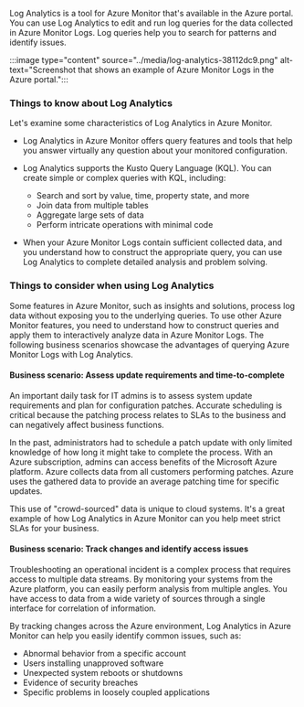 Log Analytics is a tool for Azure Monitor that's available in the Azure portal. You can use Log Analytics to edit and run log queries for the data collected in Azure Monitor Logs. Log queries help you to search for patterns and identify issues.

:::image type="content" source="../media/log-analytics-38112dc9.png" alt-text="Screenshot that shows an example of Azure Monitor Logs in the Azure portal.":::

### Things to know about Log Analytics

Let's examine some characteristics of Log Analytics in Azure Monitor.

- Log Analytics in Azure Monitor offers query features and tools that help you answer virtually any question about your monitored configuration.

- Log Analytics supports the Kusto Query Language (KQL). You can create simple or complex queries with KQL, including:
   - Search and sort by value, time, property state, and more
   - Join data from multiple tables
   - Aggregate large sets of data
   - Perform intricate operations with minimal code

- When your Azure Monitor Logs contain sufficient collected data, and you understand how to construct the appropriate query, you can use Log Analytics to complete detailed analysis and problem solving.

### Things to consider when using Log Analytics

Some features in Azure Monitor, such as insights and solutions, process log data without exposing you to the underlying queries. To use other Azure Monitor features, you need to understand how to construct queries and apply them to interactively analyze data in Azure Monitor Logs. The following business scenarios showcase the advantages of querying Azure Monitor Logs with Log Analytics.

#### Business scenario: Assess update requirements and time-to-complete

An important daily task for IT admins is to assess system update requirements and plan for configuration patches. Accurate scheduling is critical because the patching process relates to SLAs to the business and can negatively affect business functions.

In the past, administrators had to schedule a patch update with only limited knowledge of how long it might take to complete the process. With an Azure subscription, admins can access benefits of the Microsoft Azure platform. Azure collects data from all customers performing patches. Azure uses the gathered data to provide an average patching time for specific updates.

This use of "crowd-sourced" data is unique to cloud systems. It's a great example of how Log Analytics in Azure Monitor can you help meet strict SLAs for your business.

#### Business scenario: Track changes and identify access issues

Troubleshooting an operational incident is a complex process that requires access to multiple data streams. By monitoring your systems from the Azure platform, you can easily perform analysis from multiple angles. You have access to data from a wide variety of sources through a single interface for correlation of information.

By tracking changes across the Azure environment, Log Analytics in Azure Monitor can help you easily identify common issues, such as:
- Abnormal behavior from a specific account
- Users installing unapproved software
- Unexpected system reboots or shutdowns
- Evidence of security breaches
- Specific problems in loosely coupled applications